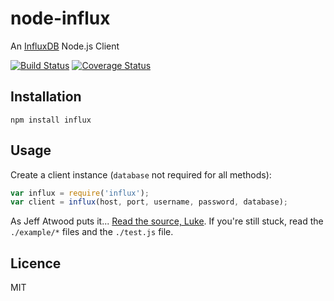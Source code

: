 # node-influx

An [InfluxDB](http://influxdb.org/) Node.js Client

[![Build Status](https://travis-ci.org/bencevans/node-influx.png?branch=master)](https://travis-ci.org/bencevans/node-influx)
[![Coverage Status](https://coveralls.io/repos/bencevans/node-influx/badge.png?branch=master)](https://coveralls.io/r/bencevans/node-influx?branch=master)

## Installation

`npm install influx`

## Usage

Create a client instance (`database` not required for all methods):

```js
var influx = require('influx');
var client = influx(host, port, username, password, database);
```

As Jeff Atwood puts it... [Read the source, Luke](http://www.codinghorror.com/blog/2012/04/learn-to-read-the-source-luke.html). If you're still stuck, read the `./example/*` files and the `./test.js` file.


## Licence

MIT
